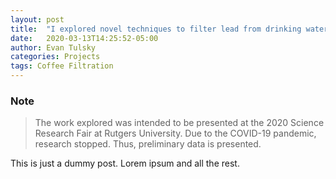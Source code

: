 ```yaml
---
layout: post
title:  "I explored novel techniques to filter lead from drinking water"
date:   2020-03-13T14:25:52-05:00
author: Evan Tulsky
categories: Projects
tags: Coffee Filtration
---
```


### Note

> The work explored was intended to be presented at the 2020 Science Research Fair at Rutgers University. Due to the COVID-19 pandemic, research stopped. Thus, preliminary data is presented. 

This is just a dummy post. Lorem ipsum and all the rest.
